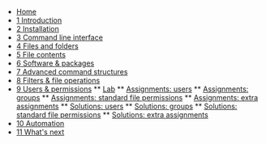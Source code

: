 <!-- docs/_sidebar.md -->
* [Home](/)
* [1 Introduction](./01_introduction/01_course.md)
* [2 Installation](./02_installation/01_course.md)
* [3 Command line interface](./03_commandline/01_course.md)
* [4 Files and folders](./04_filesandfolders/01_course.md)
* [5 File contents](./05_filecontents/01_course.md)
* [6 Software & packages](./06_software/01_course.md)
* [7 Advanced command structures](./07_advancedcommands/01_course.md)
* [8 Filters & file operations ](./08_filters/01_course.md)
* [9 Users & permissions](./09_usersandpermissions/01_course.md)
** [Lab](./09_usersandpermissions/02_lab.md)
** [Assignments: users](./09_usersandpermissions/exercises/users/99_exercises.md)
** [Assignments: groups](./09_usersandpermissions/exercises/groups/99_exercises.md)
** [Assignments: standard file permissions](./09_usersandpermissions/exercises/standard_file_permissions/99_exercises.md)
** [Assignments: extra assignments](./09_usersandpermissions/exercises/users_groups_permissions_extra_exercises/99_exercises.md)
** [Solutions: users](./09_usersandpermissions/exercises/users/100_solutions.md)
** [Solutions: groups](./09_usersandpermissions/exercises/groups/100_solutions.md)
** [Solutions: standard file permissions](./09_usersandpermissions/exercises/standard_file_permissions/100_solutions.md)
** [Solutions: extra assignments](./09_usersandpermissions/exercises/users_groups_permissions_extra_exercises/100_solutions.md)
* [10 Automation](./10_automation/01_course.md)
* [11 What's next](./11_next/01_course.md)
